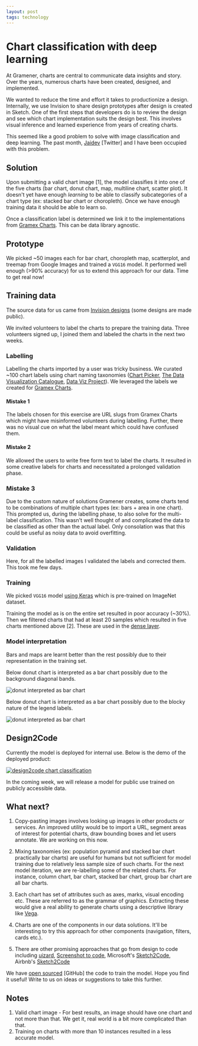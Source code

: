 ```yaml
---
layout: post
tags: technology
---
```


# Chart classification with deep learning

At Gramener, charts are central to communicate data insights and story. Over the years, numerous charts have been created, designed, and implemented.

We wanted to reduce the time and effort it takes to productionize a design. Internally, we use Invision to share design prototypes after design is created in Sketch. One of the first steps that developers do is to review the design and see which chart implementation suits the design best. This involves visual inference and learned experience from years of creating charts.

This seemed like a good problem to solve with image classification and deep learning. The past month, [Jaidev](https://twitter.com/jaidevd) [Twitter] and I have been occupied with this problem.

## Solution

Upon submitting a valid chart image [1], the model classifies it into one of the five charts (bar chart, donut chart, map, multiline chart, scatter plot). It doesn't yet have enough *learning* to be able to classify subcategories of a chart type (ex: stacked bar chart or choropleth). Once we have enough training data it should be able to learn so.

Once a classification label is determined we link it to the implementations from [Gramex Charts](https://gramener.com/gramexcharts/). This can be data library agnostic.

## Prototype
We picked ~50 images each for bar chart, choropleth map, scatterplot, and treemap from Google Images and trained a `VGG16` model. It performed well enough (>90% accuracy) for us to extend this approach for our data. Time to get real now!

## Training data

The source data for us came from [Invision designs](https://gramener.invisionapp.com/boards/Y93WRDHDJH5) (some designs are made public).

We invited volunteers to label the charts to prepare the training data. Three volunteers signed up, I joined them and labeled the charts in the next two weeks.

### Labelling
Labelling the charts imported by a user was tricky business. We curated ~100 chart labels using chart naming taxonomies ([Chart Picker](https://gramener.com/gramexcharts/chartpicker/?view=final), [The Data Visualization Catalogue](https://datavizcatalogue.com/), [Data Viz Project](https://datavizproject.com/)). We leveraged the labels we created for [Gramex Charts](https://gramener.com/gramexcharts/home).

#### Mistake 1
The labels chosen for this exercise are URL slugs from Gramex Charts which might have misinformed volunteers during labelling. Further, there was no visual cue on what the label meant which could have confused them.

#### Mistake 2
We allowed the users to write free form text to label the charts. It resulted in some creative labels for charts and necessitated a prolonged validation phase.

### Mistake 3
Due to the custom nature of solutions Gramener creates, some charts tend to be combinations of multiple chart types (ex: bars + area in one chart). This prompted us, during the labelling phase, to also solve for the multi-label classification. This wasn't well thought of and complicated the data to be classified as other than the actual label. Only consolation was that this could be useful as noisy data to avoid overfitting.

### Validation
Here, for all the labelled images I validated the labels and corrected them. This took me few days.

### Training
We picked `VGG16` model [using Keras](https://keras.io/api/applications/vgg/#vgg16-function) which is pre-trained on ImageNet dataset.

Training the model as is on the entire set resulted in poor accuracy (~30%). Then we filtered charts that had at least 20 samples which resulted in five charts mentioned above [2]. These are used in the [dense layer](https://keras.io/api/layers/core_layers/dense/).

### Model interpretation

Bars and maps are learnt better than the rest possibly due to their representation in the training set.

Below donut chart is interpreted as a bar chart possibly due to the background diagonal bands.

![donut interpreted as bar chart](../../../images/design2code-donut-bar.png)

Below donut chart is interpreted as a bar chart possibly due to the blocky nature of the legend labels.

![donut interpreted as bar chart](../../../images/design2code-donut-bar-2.png)

## Design2Code

Currently the model is deployed for internal use. Below is the demo of the deployed product:

[![design2code chart classification](../../../images/design2code.png)](https://www.youtube.com/watch?v=oB2tjwiQ_Fs&feature=emb_logo)

In the coming week, we will release a model for public use trained on publicly accessible data.

## What next?

1. Copy-pasting images involves looking up images in other products or services. An improved utility would be to import a URL, segment areas of interest for potential charts, draw bounding boxes and let users annotate. We are working on this now.

2. Mixing taxonomies (ex: population pyramid and stacked bar chart practically bar charts) are useful for humans but not sufficient for model training due to relatively less sample size of such charts. For the next model iteration, we are re-labelling some of the related charts. For instance, column chart, bar chart, stacked bar chart, group bar chart are all bar charts.

3. Each chart has set of attributes such as axes, marks, visual encoding etc. These are referred to as the grammar of graphics. Extracting these would give a real ability to generate charts using a descriptive library like [Vega](https://vega.github.io/).

4. Charts are one of the components in our data solutions. It'll be interesting to try this approach for other components (navigation, filters, cards etc.).

5. There are other promising approaches that go from design to code including [uizard](https://uizard.io/), [Screenshot to code](https://github.com/emilwallner/Screenshot-to-code), Microsoft's [Sketch2Code](https://sketch2code.azurewebsites.net/), Airbnb's [Sketch2Code]()

We have [open sourced](https://github.com/jaidevd/chart-ann) [GitHub] the code to train the model. Hope you find it useful! Write to us on ideas or suggestions to take this further.

## Notes

1. Valid chart image - For best results, an image should have one chart and not more than that. We get it, real world is a bit more complicated than that.
2. Training on charts with more than 10 instances resulted in a less accurate model.
